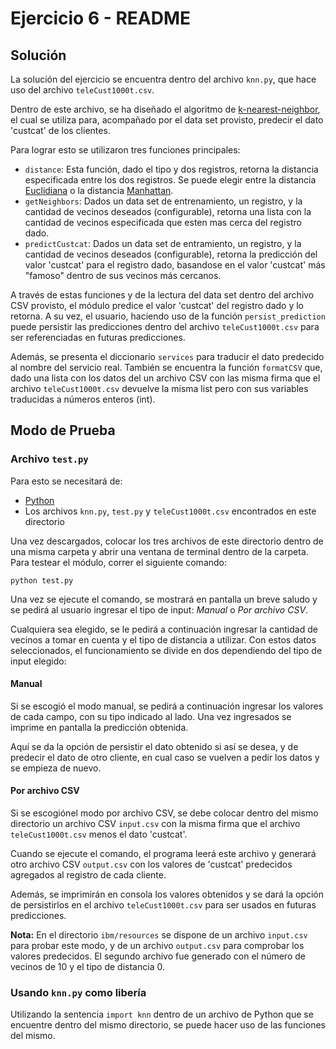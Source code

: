 # Ejercicio 6 - README

## Solución
La solución del ejercicio se encuentra dentro del archivo `knn.py`, que hace uso del archivo `teleCust1000t.csv`.

Dentro de este archivo, se ha diseñado el algoritmo de [k-nearest-neighbor](https://es.wikipedia.org/wiki/K_vecinos_m%C3%A1s_pr%C3%B3ximos), el cual se utiliza para, acompañado por el data set provisto, predecir el dato 'custcat' de los clientes.

Para lograr esto se utilizaron tres funciones principales:
- `distance`: Esta función, dado el tipo y dos registros, retorna la distancia especificada entre los dos registros. Se puede elegir entre la distancia [Euclidiana](https://es.wikipedia.org/wiki/Distancia_euclidiana) o la distancia [Manhattan](https://es.wikipedia.org/wiki/Geometr%C3%ADa_del_taxista).
- `getNeighbors`: Dados un data set de entrenamiento, un registro, y la cantidad de vecinos deseados (configurable), retorna una lista con la cantidad de vecinos especificada que esten mas cerca del registro dado.
- `predictCustcat`: Dados un data set de entramiento, un registro, y la cantidad de vecinos deseados (configurable), retorna la predicción del valor 'custcat' para el registro dado, basandose en el valor 'custcat' más "famoso" dentro de sus vecinos más cercanos.

A través de estas funciones y de la lectura del data set dentro del archivo CSV provisto, el módulo predice el valor 'custcat' del registro dado y lo retorna. A su vez, el usuario, haciendo uso de la función `persist_prediction` puede persistir las predicciones dentro del archivo `teleCust1000t.csv` para ser referenciadas en futuras predicciones. 

Además, se presenta el diccionario `services` para traducir el dato predecido al nombre del servicio real. También se encuentra la función `formatCSV` que, dado una lista con los datos del un archivo CSV con las misma firma que el archivo `teleCust1000t.csv` devuelve la misma list pero con sus variables traducidas a números enteros (int).

## Modo de Prueba

### Archivo `test.py`
Para esto se necesitará de:
- [Python](https://www.python.org/downloads/)
- Los archivos `knn.py`, `test.py` y `teleCust1000t.csv` encontrados en este directorio

Una vez descargados, colocar los tres archivos de este directorio dentro de una misma carpeta y abrir una ventana de terminal dentro de la carpeta. Para testear el módulo, correr el siguiente comando:
```
python test.py
```

Una vez se ejecute el comando, se mostrará en pantalla un breve saludo y se pedirá al usuario ingresar el tipo de input: *Manual* o *Por archivo CSV*.

Cualquiera sea elegido, se le pedirá a continuación ingresar la cantidad de vecinos a tomar en cuenta y el tipo de distancia a utilizar. Con estos datos seleccionados, el funcionamiento se divide en dos dependiendo del tipo de input elegido:

#### Manual
Si se escogió el modo manual, se pedirá a continuación ingresar los valores de cada campo, con su tipo indicado al lado. Una vez ingresados se imprime en pantalla la predicción obtenida.

Aquí se da la opción de persistir el dato obtenido si así se desea, y de predecir el dato de otro cliente, en cual caso se vuelven a pedir los datos y se empieza de nuevo.

#### Por archivo CSV
Si se escogiónel modo por archivo CSV, se debe colocar dentro del mismo directorio un archivo CSV `input.csv` con la misma firma que el archivo `teleCust1000t.csv` menos el dato 'custcat'. 

Cuando se ejecute el comando, el programa leerá este archivo y generará otro archivo CSV `output.csv` con los valores de 'custcat' predecidos agregados al registro de cada cliente.

Además, se imprimirán en consola los valores obtenidos y se dará la opción de persistirlos en el archivo `teleCust1000t.csv` para ser usados en futuras predicciones.

**Nota:** En el directorio `ibm/resources` se dispone de un archivo `input.csv` para probar este modo, y de un archivo `output.csv` para comprobar los valores predecidos. El segundo archivo fue generado con el número de vecinos de 10 y el tipo de distancia 0.

### Usando `knn.py` como libería
Utilizando la sentencia `import knn` dentro de un archivo de Python que se encuentre dentro del mismo directorio, se puede hacer uso de las funciones del mismo.
